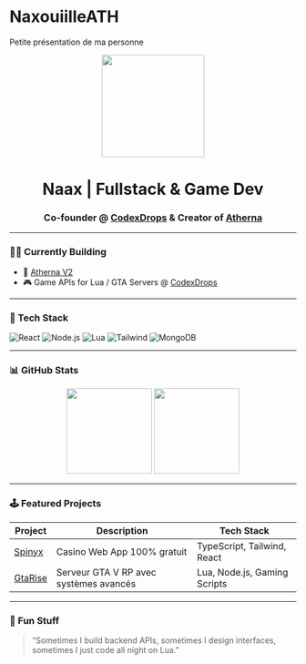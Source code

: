 # NaxouiilleATH
Petite présentation de ma personne 

<div align="center">
  <img src="https://your-gif.com/your-gif.gif" height="180"/>
  <h1>Naax | Fullstack & Game Dev</h1>
  <h3>Co-founder @ <a href="https://codexdrops.com">CodexDrops</a> & Creator of <a href="https://atherna.fr">Atherna</a></h3>
</div>

---

### 👨‍💻 Currently Building

- 🚀 [Atherna V2](https://atherna.fr)
- 🎮 Game APIs for Lua / GTA Servers @ [CodexDrops](https://codexdrops.com)

---

### 🧠 Tech Stack

![React](https://img.shields.io/badge/-React-000?&logo=react)
![Node.js](https://img.shields.io/badge/-Node.js-000?&logo=node.js)
![Lua](https://img.shields.io/badge/-Lua-000?&logo=lua)
![Tailwind](https://img.shields.io/badge/-Tailwind-000?&logo=tailwindcss)
![MongoDB](https://img.shields.io/badge/-MongoDB-000?&logo=mongodb)

---

### 📊 GitHub Stats

<div align="center">
  <img src="https://github-readme-stats.vercel.app/api?username=naxouille&show_icons=true&theme=radical" height="150"/>
  <img src="https://streak-stats.demolab.com?user=naxouille&theme=radical" height="150"/>
</div>

---

### 🕹️ Featured Projects

| Project      | Description                             | Tech Stack                    |
|-------------|-----------------------------------------|-------------------------------|
| [Spinyx](https://atherna.fr/projets/spinyx) | Casino Web App 100% gratuit    | TypeScript, Tailwind, React   |
| [GtaRise](https://atherna.fr/projets/gtarise) | Serveur GTA V RP avec systèmes avancés | Lua, Node.js, Gaming Scripts  |

---

### 🧪 Fun Stuff

> “Sometimes I build backend APIs, sometimes I design interfaces, sometimes I just code all night on Lua.”

